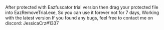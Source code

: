 After protected with Eazfuscator trial version then drag your protected file into EazRemoveTrial.exe, So you can use it forever not for 7 days, Working with the latest version
If you found any bugs, feel free to contact me on discord: JessicaCrz#1337
